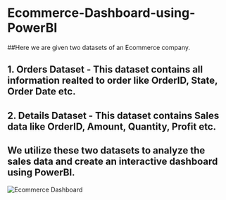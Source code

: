 # Ecommerce-Dashboard-using-PowerBI

##Here we are given two datasets of an Ecommerce company.

## 1. Orders Dataset - This dataset contains all information realted to order like OrderID, State, Order Date etc.
## 2. Details Dataset - This dataset contains Sales data like OrderID, Amount, Quantity, Profit etc.

## We utilize these two datasets to analyze the sales data and create an interactive dashboard using PowerBI.

![Ecommerce Dashboard ](https://github.com/rishikeshm123/Ecommerce-Dashboard-using-PowerBI/assets/105847924/5bd57ac3-5244-4b15-8c09-a9266c51241f)
